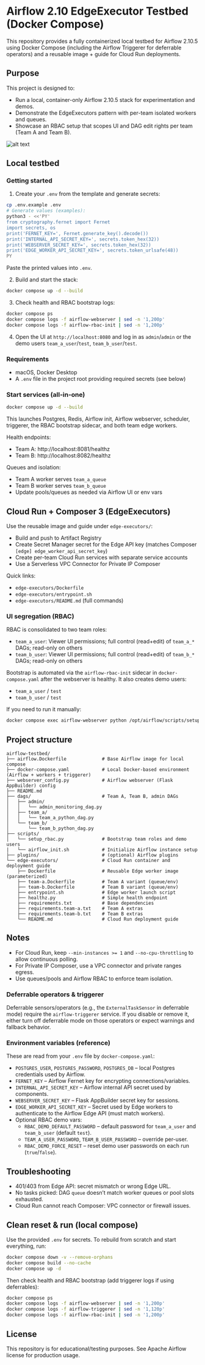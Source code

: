 # Airflow 2.10 EdgeExecutor Testbed (Docker Compose)

This repository provides a fully containerized local testbed for Airflow 2.10.5 using Docker Compose (including the Airflow Triggerer for deferrable operators) and a reusable image + guide for Cloud Run deployments.

## Purpose

This project is designed to:
- Run a local, container-only Airflow 2.10.5 stack for experimentation and demos.
- Demonstrate the EdgeExecutors pattern with per-team isolated workers and queues.
- Showcase an RBAC setup that scopes UI and DAG edit rights per team (Team A and Team B).

![alt text](airflow-testbed.png)

## Local testbed

### Getting started

1) Create your `.env` from the template and generate secrets:

```bash
cp .env.example .env
# Generate values (examples):
python3 - <<'PY'
from cryptography.fernet import Fernet
import secrets, os
print('FERNET_KEY=', Fernet.generate_key().decode())
print('INTERNAL_API_SECRET_KEY=', secrets.token_hex(32))
print('WEBSERVER_SECRET_KEY=', secrets.token_hex(32))
print('EDGE_WORKER_API_SECRET_KEY=', secrets.token_urlsafe(48))
PY
```

Paste the printed values into `.env`.

2) Build and start the stack:

```bash
docker compose up -d --build
```

3) Check health and RBAC bootstrap logs:

```bash
docker compose ps
docker compose logs -f airflow-webserver | sed -n '1,200p'
docker compose logs -f airflow-rbac-init | sed -n '1,200p'
```

4) Open the UI at `http://localhost:8080` and log in as `admin`/`admin` or the demo users `team_a_user`/`test`, `team_b_user`/`test`.

### Requirements
- macOS, Docker Desktop
- A `.env` file in the project root providing required secrets (see below)

### Start services (all-in-one)

```bash
docker compose up -d --build
```

This launches Postgres, Redis, Airflow init, Airflow webserver, scheduler, triggerer, the RBAC bootstrap sidecar, and both team edge workers.

Health endpoints:
- Team A: http://localhost:8081/healthz
- Team B: http://localhost:8082/healthz

Queues and isolation:
- Team A worker serves `team_a_queue`
- Team B worker serves `team_b_queue`
- Update pools/queues as needed via Airflow UI or env vars

## Cloud Run + Composer 3 (EdgeExecutors)

Use the reusable image and guide under `edge-executors/`:
- Build and push to Artifact Registry
- Create Secret Manager secret for the Edge API key (matches Composer `[edge] edge_worker_api_secret_key`)
- Create per-team Cloud Run services with separate service accounts
- Use a Serverless VPC Connector for Private IP Composer

Quick links:
- `edge-executors/Dockerfile`
- `edge-executors/entrypoint.sh`
- `edge-executors/README.md` (full commands)

### UI segregation (RBAC)

RBAC is consolidated to two team roles:
- `team_a_user`: Viewer UI permissions; full control (read+edit) of `team_a_*` DAGs; read-only on others
- `team_b_user`: Viewer UI permissions; full control (read+edit) of `team_b_*` DAGs; read-only on others

Bootstrap is automated via the `airflow-rbac-init` sidecar in `docker-compose.yaml` after the webserver is healthy. It also creates demo users:
- `team_a_user` / `test`
- `team_b_user` / `test`

If you need to run it manually:

```bash
docker compose exec airflow-webserver python /opt/airflow/scripts/setup_rbac.py
```

## Project structure

```
airflow-testbed/
├── airflow.Dockerfile             # Base Airflow image for local compose
├── docker-compose.yaml            # Local Docker-based environment (Airflow + workers + triggerer)
├── webserver_config.py            # Airflow webserver (Flask AppBuilder) config
├── README.md
├── dags/                          # Team A, Team B, admin DAGs
│   ├── admin/
│   │   └── admin_monitoring_dag.py
│   ├── team_a/
│   │   └── team_a_python_dag.py
│   └── team_b/
│       └── team_b_python_dag.py
├── scripts/
│   └── setup_rbac.py              # Bootstrap team roles and demo users
|   └── airflow_init.sh            # Initialize Airflow instance setup 
├── plugins/                       # (optional) Airflow plugins
└── edge-executors/                # Cloud Run container and deployment guide
    ├── Dockerfile                 # Reusable Edge worker image (parameterized)
    ├── team-a.Dockerfile          # Team A variant (queue/env)
    ├── team-b.Dockerfile          # Team B variant (queue/env)
    ├── entrypoint.sh              # Edge worker launch script
    ├── healthz.py                 # Simple health endpoint
    ├── requirements.txt           # Base dependencies
    ├── requirements.team-a.txt    # Team A extras
    ├── requirements.team-b.txt    # Team B extras
    └── README.md                  # Cloud Run deployment guide
```

## Notes
- For Cloud Run, keep `--min-instances >= 1` and `--no-cpu-throttling` to allow continuous polling.
- For Private IP Composer, use a VPC connector and private ranges egress.
- Use queues/pools and Airflow RBAC to enforce team isolation.

### Deferrable operators & triggerer

Deferrable sensors/operators (e.g., the `ExternalTaskSensor` in deferrable mode) require the `airflow-triggerer` service. If you disable or remove it, either turn off deferrable mode on those operators or expect warnings and fallback behavior.

### Environment variables (reference)

These are read from your `.env` file by `docker-compose.yaml`:

- `POSTGRES_USER`, `POSTGRES_PASSWORD`, `POSTGRES_DB` – local Postgres credentials used by Airflow.
- `FERNET_KEY` – Airflow Fernet key for encrypting connections/variables.
- `INTERNAL_API_SECRET_KEY` – Airflow internal API secret used by components.
- `WEBSERVER_SECRET_KEY` – Flask AppBuilder secret key for sessions.
- `EDGE_WORKER_API_SECRET_KEY` – Secret used by Edge workers to authenticate to the Airflow Edge API (must match workers).
- Optional RBAC demo vars:
    - `RBAC_DEMO_DEFAULT_PASSWORD` – default password for `team_a_user` and `team_b_user` (default `test`).
    - `TEAM_A_USER_PASSWORD`, `TEAM_B_USER_PASSWORD` – override per-user.
    - `RBAC_DEMO_FORCE_RESET` – reset demo user passwords on each run (`true`/`false`).

## Troubleshooting
- 401/403 from Edge API: secret mismatch or wrong Edge URL.
- No tasks picked: DAG `queue` doesn’t match worker queues or pool slots exhausted.
- Cloud Run cannot reach Composer: VPC connector or firewall issues.

## Clean reset & run (local compose)

Use the provided `.env` for secrets. To rebuild from scratch and start everything, run:

```bash
docker compose down -v --remove-orphans
docker compose build --no-cache
docker compose up -d
```

Then check health and RBAC bootstrap (add triggerer logs if using deferrables):

```bash
docker compose ps
docker compose logs -f airflow-webserver | sed -n '1,200p'
docker compose logs -f airflow-triggerer | sed -n '1,120p'
docker compose logs -f airflow-rbac-init | sed -n '1,200p'
```

## License
This repository is for educational/testing purposes. See Apache Airflow license for production usage.
